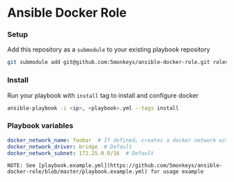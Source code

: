 # Ansible Docker Role

### Setup
Add this repository as a `submodule` to your existing playbook repository
``` sh
git submodule add git@github.com:5monkeys/ansible-docker-role.git roles/docker
```

### Install
Run your playbook with `install` tag to install and configure docker
``` sh
ansible-playbook -i <ip>, <playbook>.yml --tags install
```

### Playbook variables
``` yaml
docker_network_name: foobar  # If defined, creates a docker network with this name.
docker_network_driver: bridge  # Default
docker_network_subnet: 172.25.0.0/16  # Default
```

    NOTE: See [playbook.example.yml](https://github.com/5monkeys/ansible-docker-role/blob/master/playbook.example.yml) for usage example
    
